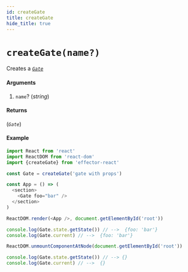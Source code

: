 ```yaml
---
id: createGate
title: createGate
hide_title: true
---
```


# `createGate(name?)`

Creates a [_`Gate`_](Gate.md)

#### Arguments

1. `name`? (_string_)

#### Returns

(_`Gate`_)

#### Example

```js try
import React from 'react'
import ReactDOM from 'react-dom'
import {createGate} from 'effector-react'

const Gate = createGate('gate with props')

const App = () => (
  <section>
    <Gate foo="bar" />
  </section>
)

ReactDOM.render(<App />, document.getElementById('root'))

console.log(Gate.state.getState()) // -->  {foo: 'bar'}
console.log(Gate.current) // -->  {foo: 'bar'}

ReactDOM.unmountComponentAtNode(document.getElementById('root'))

console.log(Gate.state.getState()) // --> {}
console.log(Gate.current) // -->  {}
```
